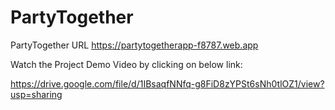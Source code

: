 # PartyTogether

PartyTogether URL
https://partytogetherapp-f8787.web.app


Watch the Project Demo Video by clicking on below link:

https://drive.google.com/file/d/1IBsaqfNNfq-g8FiD8zYPSt6sNh0tlOZ1/view?usp=sharing





